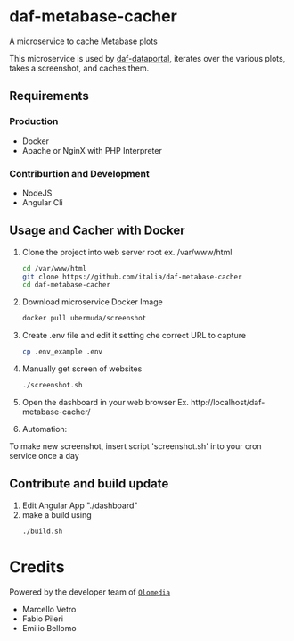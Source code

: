 # daf-metabase-cacher
A microservice to cache Metabase plots

This microservice is used by [daf-dataportal](https://github.com/italia/daf-dataportal),
iterates over the various plots, takes a screenshot, and caches them.

## Requirements

### Production

- Docker
- Apache or NginX with PHP Interpreter

### Contriburtion and Development

- NodeJS
- Angular Cli

## Usage and Cacher with Docker

1. Clone the project into web server root ex. /var/www/html
    ```bash
    cd /var/www/html
    git clone https://github.com/italia/daf-metabase-cacher
    cd daf-metabase-cacher
    ```
    
2. Download microservice Docker Image
    ```bash
    docker pull ubermuda/screenshot
    ```
3. Create .env file and edit it setting che correct URL to capture
    ```bash
    cp .env_example .env
    ```
4. Manually get screen of websites
    ```bash
    ./screenshot.sh
    ```
5. Open the dashboard in your web browser Ex. http://localhost/daf-metabase-cacher/
6. Automation: 

To make new screenshot, insert script 'screenshot.sh' into your cron service once a day 

## Contribute and build update

1. Edit Angular App "./dashboard"
2. make a build using
    ```bash
    ./build.sh
    ```

# Credits

Powered by the developer team of [`Olomedia`](http://www.olomedia.com)
* Marcello Vetro
* Fabio Pileri
* Emilio Bellomo
